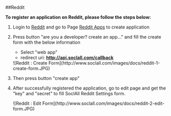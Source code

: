 ##Reddit

__To register an application on Reddit, please follow the steps below:__

1. Login to [Reddit](https://www.reddit.com/) and go to Page [Reddit Apps](https://www.reddit.com/prefs/apps/) to create application

2. Press button "are you a developer? create an app..." and fill the create form with the below information
    * Select "web app"
    * redirect uri: __http://api.soclall.com/callback__
    <div class="soclall-br"></div>
    ![Reddit : Create Form](http://www.soclall.com/images/docs/reddit-1-create-form.JPG)
    <div class="soclall-br"></div>
3. Then press button "create app"
4. After successfully registered the application, go to edit page and get the "key" and "secret" to fill SoclAll Reddit Settings form.
    <div class="soclall-br"></div>
    ![Reddit : Edit Form](http://www.soclall.com/images/docs/reddit-2-edit-form.JPG)
    <div class="soclall-br"></div>